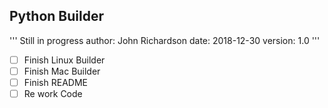 ## Python Builder
'''
Still in progress
author: John Richardson
date: 2018-12-30
version: 1.0
'''

- [ ] Finish Linux Builder
- [ ] Finish Mac Builder
- [ ] Finish README
- [ ] Re work Code
